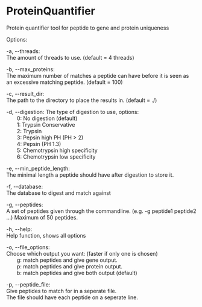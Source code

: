 # ProteinQuantifier
Protein quantifier tool for peptide to gene and protein uniqueness

Options:

-a, --threads:</br>
The amount of threads to use. (default = 4 threads)

-b, --max_proteins:</br>
The maximum number of matches a peptide can have before it is seen as an excessive matching
peptide. (default = 100)

-c, --result_dir:</br>
The path to the directory to place the results in. (default = ./)

-d, --digestion: The type of digestion to use, options:</br>
&emsp;&emsp;0: No digestion (default)</br>
&emsp;&emsp;1: Trypsin Conservative</br>
&emsp;&emsp;2: Trypsin</br>
&emsp;&emsp;3: Pepsin high PH (PH > 2)</br>
&emsp;&emsp;4: Pepsin (PH 1.3)</br>
&emsp;&emsp;5: Chemotrypsin high specificity</br>
&emsp;&emsp;6: Chemotrypsin low specificity

-e, --min_peptide_length:</br>
The minimal length a peptide should have after digestion to store it.

-f, --database:</br>
The database to digest and match against

-g, --peptides:</br>
A set of peptides given through the commandline. (e.g. -g peptide1 peptide2 ...)
Maximum of 50 peptides.

-h, --help:</br>
Help function, shows all options

-o, --file_options:</br>
Choose which output you want: (faster if only one is chosen)</br>
&emsp;&emsp;g: match peptides and give gene output.</br>
&emsp;&emsp;p: match peptides and give protein output.</br>
&emsp;&emsp;b: match peptides and give both output (default)

-p, --peptide_file:</br>
Give peptides to match for in a seperate file.</br>
The file should have each peptide on a seperate line.
